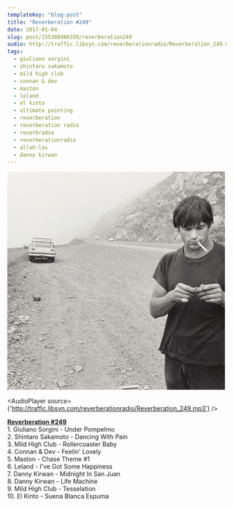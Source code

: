 ```yaml
---
templateKey: "blog-post"
title: "Reverberation #249"
date: 2017-01-04
slug: post/155388966339/reverberation249
audio: http://traffic.libsyn.com/reverberationradio/Reverberation_249.mp3
tags:
  - giuliano sorgini
  - shintaro sakamoto
  - mild high club
  - connan & dev
  - maston
  - leland
  - el kinto
  - ultimate painting
  - reverberation
  - reverberation radio
  - reverbradio
  - reverberationradio
  - allah-las
  - danny kirwan
---
```


![Reverberation #249](../images/149c6f7a7847cd691b0d5757bbc815e000864592e2c269c1775f9b800e623a15.jpg)

<AudioPlayer source={'http://traffic.libsyn.com/reverberationradio/Reverberation_249.mp3'} />

<p><b><a href="http://traffic.libsyn.com/reverberationradio/Reverberation_249.mp3">Reverberation #249</a><br /></b>1. Giuliano Sorgini - Under Pompelmo<br />2. Shintaro Sakamoto - Dancing With Pain<br />3. Mild High Club - Rollercoaster Baby<br />4. Connan &amp; Dev - Feelin' Lovely<br />5. Maston - Chase Theme #1<br />6. Leland - I've Got Some Happiness<br />7. Danny Kirwan - Midnight In San Juan<br />8. Danny Kirwan - Life Machine<br />9. Mild High Club - Tesselation<br />10. El Kinto - Suena Blanca Espuma</p>

